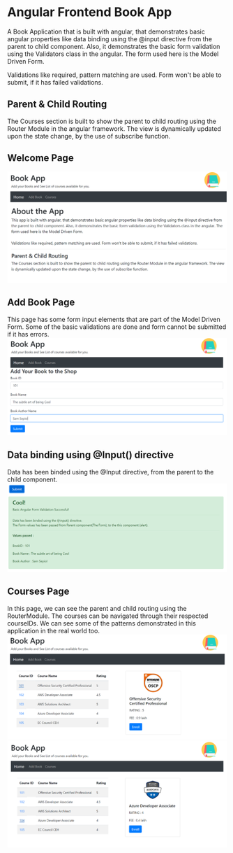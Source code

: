 # Angular Frontend Book App
A Book Application that is built with angular, that demonstrates basic angular properties like data binding using the @input directive from the parent to child component. Also, it demonstrates the basic form validation using the Validators class in the angular. The form used here is the Model Driven Form.

Validations like required, pattern matching are used. Form won't be able to submit, if it has failed validations.

## Parent & Child Routing
The Courses section is built to show the parent to child routing using the Router Module in the angular framework. The view is dynamically updated upon the state change, by the use of subscribe function.

## Welcome Page
![Welcome Page](./PreviewScreenshots/BookApp-WelcomePage.png)

## Add Book Page
This page has some form input elements that are part of the Model Driven Form. Some of the basic validations are done and form cannot be submitted if it has errors.
![Add Book Page](./PreviewScreenshots/BookApp-Form.png)

## Data binding using @Input() directive
Data has been binded using the @Input directive, from the parent to the child component.
![Book Added Alert](./PreviewScreenshots/BookApp-FormSubmitted.png)

## Courses Page
In this page, we can see the parent and child routing using the RouterModule. The courses can be navigated through their respected courseIDs. We can see some of the patterns demonstrated in this application in the real world too.
![Course Page](./PreviewScreenshots/BookApp-CourseOSCP.png)
![Course Page](./PreviewScreenshots/BookApp-CourseAZURE.png)

